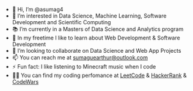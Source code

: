 - 👋 Hi, I’m @asumag4
- 👀 I’m interested in Data Science, Machine Learning, Software Development and Scientific Computing 
- 📚 I’m currently in a Masters of Data Science and Analytics program
- 🌱 In my freetime I like to learn about Web Development & Software Development
- 💞️ I’m looking to collaborate on Data Science and Web App Projects 
- 📫 You can reach me at sumaguearthur@outlook.com
- ⚡ Fun fact: I like listening to Minecraft music when I code
- 👨‍💻 You can find my coding perfomance at <a href="https://leetcode.com/u/asumag4/">LeetCode</a> & <a href="https://www.hackerrank.com/profile/sumaguearthur">HackerRank</a> & <a href="https://www.codewars.com/users/avls3">CodeWars</a> 

<!---
asumag4/asumag4 is a ✨ special ✨ repository because its `README.md` (this file) appears on your GitHub profile.
You can click the Preview link to take a look at your changes.
--->
